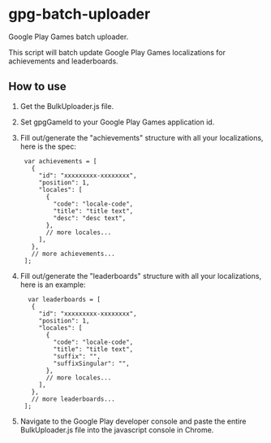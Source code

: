 # gpg-batch-uploader
Google Play Games batch uploader.

This script will batch update Google Play Games localizations for achievements and leaderboards.

## How to use

1. Get the BulkUploader.js file.
1. Set gpgGameId to your Google Play Games application id.
2. Fill out/generate the "achievements" structure with all your localizations, here is the spec:

        var achievements = [
          {
            "id": "xxxxxxxxx-xxxxxxxx",
            "position": 1,
            "locales": [
              {
                "code": "locale-code",
                "title": "title text",
                "desc": "desc text",
              },
              // more locales...
            ],
          },
          // more achievements...
        ];

3. Fill out/generate the "leaderboards" structure with all your localizations, here is an example:

         var leaderboards = [
          {
            "id": "xxxxxxxxx-xxxxxxxx",
            "position": 1,
            "locales": [
              {
                "code": "locale-code",
                "title": "title text",
                "suffix": "",
                "suffixSingular": "",
              },
              // more locales...
            ],
          },
          // more leaderboards...
        ];

4. Navigate to the Google Play developer console and paste the entire BulkUploader.js file into the javascript console in Chrome.

